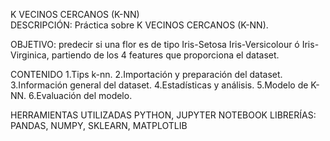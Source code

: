 K VECINOS CERCANOS (K-NN)    
DESCRIPCIÓN: Práctica sobre K VECINOS CERCANOS (K-NN).    

OBJETIVO: predecir si una flor es de tipo Iris-Setosa Iris-Versicolour ó Iris-Virginica, partiendo de los 4 features que proporciona el dataset.    

CONTENIDO
1.Tips k-nn.
2.Importación y preparación del dataset.
3.Información general del dataset.
4.Estadísticas y análisis.
5.Modelo de K-NN.
6.Evaluación del modelo.

HERRAMIENTAS UTILIZADAS PYTHON, JUPYTER NOTEBOOK LIBRERÍAS: PANDAS, NUMPY, SKLEARN, MATPLOTLIB

